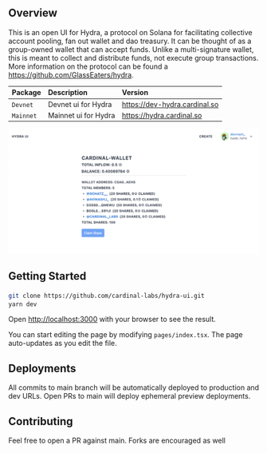 ## Overview

This is an open UI for Hydra, a protocol on Solana for facilitating collective account pooling, fan out wallet and dao treasury. It can be thought of as a group-owned wallet that can accept funds. Unlike a multi-signature wallet, this is meant to collect and distribute funds, not execute group transactions. More information on the protocol can be found a https://github.com/GlassEaters/hydra.

| Package   | Description          | Version                       |
| :-------- | :------------------- | :---------------------------- |
| `Devnet`  | Devnet ui for Hydra  | https://dev-hydra.cardinal.so |
| `Mainnet` | Mainnet ui for Hydra | https://hydra.cardinal.so     |

<p align="center">
    <img src="./public/example.png" />
</p>

## Getting Started

```bash
git clone https://github.com/cardinal-labs/hydra-ui.git
yarn dev
```

Open [http://localhost:3000](http://localhost:3000) with your browser to see the result.

You can start editing the page by modifying `pages/index.tsx`. The page auto-updates as you edit the file.

## Deployments

All commits to main branch will be automatically deployed to production and dev URLs. Open PRs to main will deploy ephemeral preview deployments.

## Contributing

Feel free to open a PR against main. Forks are encouraged as well
